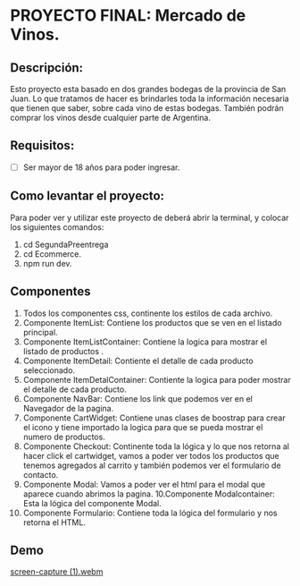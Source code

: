 # PROYECTO FINAL: Mercado de Vinos. 

## Descripción: 
Esto proyecto esta basado en dos grandes bodegas de la provincia de San Juan. Lo que tratamos de hacer es brindarles toda la información necesaria que tienen que saber, sobre cada vino de estas bodegas. También podrán comprar los vinos desde cualquier parte de Argentina. 
## 

## Requisitos: 
 - [ ] Ser mayor de 18 años para poder ingresar. 
## Como levantar el proyecto: 
Para poder ver y utilizar este proyecto de deberá abrir la terminal, y colocar los siguientes comandos: 
1. cd SegundaPreentrega 
2. cd Ecommerce.
3. npm run dev. 

## Componentes
1. Todos los componentes css, continente los estilos de cada archivo. 
2. Componente ItemList: Contiene los productos que se ven en el listado principal. 
3. Componente ItemListContainer: Contiene la logica para mostrar el listado de productos . 
4. Componente ItemDetail: Contiente el detalle de cada producto seleccionado. 
5. Componente ItemDetalContainer: Contiente la logica para poder mostrar el detalle de cada producto. 
6. Componente NavBar: Contiene los link que podemos ver en el Navegador de la pagina. 
7. Componente CartWidget: Contiene unas clases de boostrap para crear el icono y tiene importado la logica para que se pueda mostrar el numero de productos. 
8. Componente Checkout: Continente toda la lógica y lo que nos retorna al hacer click el cartwidget, vamos a poder ver todos los productos que tenemos agregados al carrito y también podemos ver el formulario de contacto. 
9. Componente Modal: Vamos a poder ver el html para el modal que aparece cuando abrimos la pagina. 
10.Componente Modalcontainer: Esta la lógica del componente Modal. 
11. Componente Formulario: Contiene toda la lógica del formulario y nos retorna el HTML.  
## Demo
[screen-capture (1).webm](https://github.com/ConstanzaLiquitay/React.js.ConstanzaLiquitay/assets/131212486/f2470691-4545-487f-b5be-1756af43fc68)


